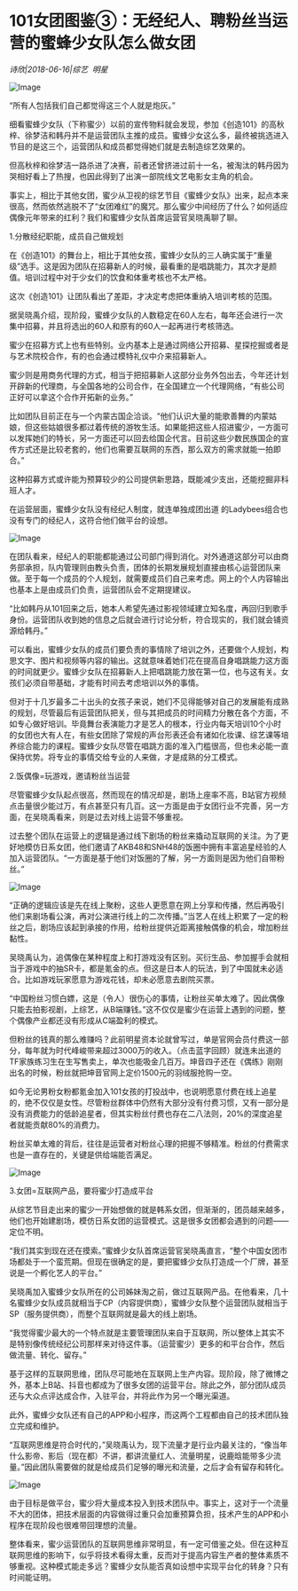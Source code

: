 # 101女团图鉴③：无经纪人、聘粉丝当运营的蜜蜂少女队怎么做女团

*诗欣|2018-06-16|综艺 
                                                明星*

![Image](http://p1.pstatp.com/large/pgc-image/152924116196780b578d920)

“所有人包括我们自己都觉得这三个人就是炮灰。”

细看蜜蜂少女队（下称蜜少）以前的宣传物料就会发现，参加《创造101》的高秋梓、徐梦洁和韩丹并不是运营团队主推的成员。蜜蜂少女这么多，最终被挑选进入节目的是这三个，运营团队和成员都觉得她们就是去制造综艺效果的。

但高秋梓和徐梦洁一路杀进了决赛，前者还曾挤进过前十一名，被淘汰的韩丹因为哭相好看上了热搜，也因此得到了出演一部院线文艺电影女主角的机会。

事实上，相比于其他女团，蜜少从卫视的综艺节目《蜜蜂少女队》出来，起点本来很高，然而依然逃脱不了“女团难红”的魔咒。那么蜜少中间经历了什么？如何适应偶像元年带来的红利？我们和蜜蜂少女队首席运营官吴晓禹聊了聊。

1.分散经纪职能，成员自己做规划

在《创造101》的舞台上，相比于其他女孩，蜜蜂少女队的三人确实属于“重量级”选手。这是因为团队在招募新人的时候，最看重的是唱跳能力，其次才是颜值。培训过程中对于少女们的饮食和体重考核也不太严格。

这次《创造101》让团队看出了差距，才决定考虑把体重纳入培训考核的范围。

据吴晓禹介绍，现阶段，蜜蜂少女队的人数稳定在60人左右，每年还会进行一次集中招募，并且将选出的60人和原有的60人一起再进行考核筛选。

蜜少在招募方式上也有些特别。业内基本上是通过网络公开招募、星探挖掘或者是与艺术院校合作，有的也会通过模特礼仪中介来招募新人。

蜜少则是用商务代理的方式，相当于把招募新人这部分业务外包出去，今年还计划开辟新的代理商，与全国各地的公司合作，在全国建立一个代理网络，“有些公司正好可以拿这个合作开拓新的业务。”

比如团队目前正在与一个内蒙古国企洽谈。“他们认识大量的能歌善舞的内蒙姑娘，但这些姑娘很多都过着传统的游牧生活。如果能把这些人招进蜜少，一方面可以发挥她们的特长，另一方面还可以回去给国企代言。目前这些少数民族国企的宣传方式还是比较老套的，他们也需要互联网的东西，那么双方的需求就能一拍即合。”

这种招募方式或许能为预算较少的公司提供新思路，既能减少支出，还能挖掘非科班人才。

在运营层面，蜜蜂少女队没有经纪人制度，就连单独成团出道 的Ladybees组合也没有专门的经纪人，这符合他们做平台的设想。

![Image](http://p1.pstatp.com/large/pgc-image/15292411619426e9e02e3e9)

在团队看来，经纪人的职能都能通过公司部门得到消化。对外通道这部分可以由商务部承担，队内管理则由教头负责，团体的长期发展规划直接由核心运营团队来做。至于每一个成员的个人规划，就需要成员们自己来考虑。网上的个人内容输出也基本上是由成员们负责，运营团队会不定期提建议。

“比如韩丹从101回来之后，她本人希望先通过影视领域建立知名度，再回归到歌手身份。运营团队收到她的信息之后就会进行讨论分析，符合现实的，我们就会铺资源给韩丹。”

可以看出，蜜蜂少女队的成员们要负责的事情除了培训之外，还要做个人规划，构思文字、图片和视频等内容的输出。这就意味着她们花在提高自身唱跳能力这方面的时间就更少。蜜蜂少女队在招募新人上把唱跳能力放在第一位，也与这有关。女孩们必须自带基础，才能有时间去考虑培训以外的事情。

但对于十几岁最多二十出头的女孩子来说，她们不见得能够对自己的发展能有成熟的规划，尽管最后有运营团队把关，但与其把成员的时间精力分散在各个方面，不如专心做好培训。毕竟舞台表演能力才是艺人的根本，行业内每天培训10个小时的女团也大有人在，有些女团除了常规的声台形表还会有诸如化妆课、综艺课等培养综合能力的课程。蜜蜂少女队尽管在唱跳方面的准入门槛很高，但也未必能一直保持优势。将专业的事情交给专业的人来做，才是成熟的分工模式。

2.饭偶像=玩游戏，邀请粉丝当运营

尽管蜜蜂少女队起点很高，然而现在的情况却是，剧场上座率不高，B站官方视频点击量很少能过万，有点甚至只有几百。这一方面是由于女团行业不完善，另一方面，在吴晓禹看来，则是过去对线上运营不够重视。

过去整个团队在运营上的逻辑是通过线下剧场的粉丝来撬动互联网的关注。为了更好地模仿日系女团，他们邀请了AKB48和SNH48的饭圈中拥有丰富追星经验的人加入运营团队。“一方面是基于他们对饭圈的了解，另一方面则是因为他们自带粉丝。”

![Image](http://p1.pstatp.com/large/pgc-image/1529241162056ec84914a92)

“正确的逻辑应该是先在线上聚粉，这些人更愿意在网上分享和传播，然后再吸引他们来剧场看公演，再对公演进行线上的二次传播。”当艺人在线上积累了一定的粉丝之后，剧场应该起到承接的作用，给粉丝提供近距离接触偶像的机会，增加粉丝黏性。

吴晓禹认为，追偶像在某种程度上和打游戏没有区别。买衍生品、参加握手会就相当于游戏中的抽SR卡，都是氪金的点。但这是日本人的玩法，到了中国就未必适合。比如游戏玩家愿意为游戏花钱，却未必愿意去剧院买票。

“中国粉丝习惯白嫖，这是（令人）很伤心的事情，让粉丝买单太难了。因此偶像只能去拍影视剧，上综艺，从B端赚钱。”这不仅仅是蜜少在运营上遇到的问题，整个偶像产业都还没有形成从C端盈利的模式。

但粉丝的钱真的那么难赚吗？此前明星资本论就曾写过，单是官网会员付费这一部分，每年就为时代峰峻带来超过3000万的收入。（点击蓝字回顾）就连未出道的TF家族练习生在生写售卖上，单次也能吸金几百万。坤音四子还在《偶练》刚刚出名的时候，粉丝就把坤音官网上定价1500元的羽绒服抢购一空。

如今无论男粉女粉都氪金加入101女孩的打投战中，也说明愿意付费在线上追星的，绝不仅仅是女性。尽管粉丝群体中仍然有大部分没有付费习惯，又有一部分是没有消费能力的低龄追星者，但其实粉丝付费也存在二八法则，20%的深度追星者就能贡献80%的消费力。

粉丝买单太难的背后，往往是运营者对粉丝心理的把握不够精准。粉丝的付费需求也是一直存在的，关键是供给端能否满足。

![Image](http://p3.pstatp.com/large/pgc-image/1529241162032cc794444e3)

3.女团=互联网产品，要将蜜少打造成平台

从综艺节目走出来的蜜少一开始想做的就是韩系女团，但渐渐的，团员越来越多，他们也开始建剧场，模仿日系女团的运营模式。这是很多女团都会遇到的问题——定位不明。

“我们其实到现在还在摸索。”蜜蜂少女队首席运营官吴晓禹直言，“整个中国女团市场都处于一个蛮荒期。但现在很确定的是，要把蜜蜂少女队打造成一个厂牌，甚至说是一个孵化艺人的平台。”

吴晓禹加入蜜蜂少女队所在的公司姊妹淘之前，做过互联网产品。在他看来，几十名蜜蜂少女队成员就相当于CP（内容提供商），蜜蜂少女队整个运营团队就相当于SP（服务提供商），而整个互联网就是最大的线上剧场。

“我觉得蜜少最大的一个特点就是主要管理团队来自于互联网，所以整体上其实不是特别像传统经纪公司那样来对待这件事。（运营蜜少）更多的和平台合作，然后做流量、转化、留存。”

基于这样的互联网思维，团队尽可能地在互联网上生产内容。现阶段，除了微博之外，基本上B站、抖音也都成为了很多女团的运营平台。除此之外，部分团队成员还与大众点评达成合作，入驻平台，并将此作为另一个曝光渠道。

此外，蜜蜂少女队还有自己的APP和小程序，而这两个工程都由自己的技术团队独立完成和维护。

“互联网思维是符合时代的，”吴晓禹认为，现下流量才是行业内最关注的，“像当年什么影帝、影后（现在都）不讲，都讲流量红人、流量明星，说鹿晗能带多少流量。”因此团队需要做的就是给成员们足够的曝光和流量，之后才会有留存和转化。

![Image](http://p3.pstatp.com/large/pgc-image/152924116223069067854fc)

由于目标是做平台，蜜少将大量成本投入到技术团队中。事实上，这对于一个流量不大的团体，把技术层面的内容做得过重只会加重预算负担，技术产生的APP和小程序在现阶段也很难带回理想的流量。

整体看来，蜜少运营团队的互联网思维非常明显，有一定可借鉴之处。但在这种互联网思维的影响下，似乎将技术看得太重，反而对于提高内容生产者的整体素质不够重视。这种模式能走多远？蜜蜂少女队能否真如设想中实现平台化的转身？只有时间能证明。

